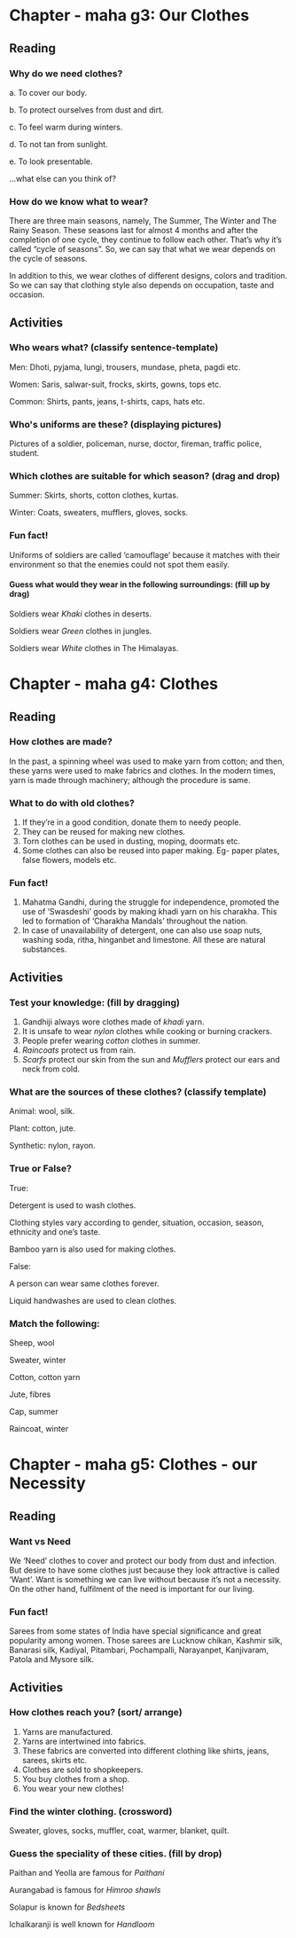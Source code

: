 # Chapter - maha g3: Our Clothes

## Reading 

### Why do we need clothes?

a. To cover our body.

b. To protect ourselves from dust and dirt.

c. To feel warm during winters.

d. To not tan from sunlight.

e. To look presentable.

...what else can you think of?
    
### How do we know what to wear?

There are three main seasons, namely, The Summer, The Winter and The Rainy Season. These seasons last for almost 4 months and after the completion of one cycle, they continue to follow each other. That’s why it’s called “cycle of seasons”.
So, we can say that what we wear depends on the cycle of seasons.

In addition to this, we wear clothes of different designs, colors and tradition. So we can say that clothing style also depends on occupation, taste and occasion. 

## Activities

### Who wears what? (classify sentence-template)

Men: Dhoti, pyjama, lungi, trousers, mundase, pheta, pagdi etc.

Women: Saris, salwar-suit, frocks, skirts, gowns, tops etc.

Common: Shirts, pants, jeans, t-shirts, caps, hats etc.

### Who's uniforms are these? (displaying pictures)

Pictures of a soldier, policeman, nurse, doctor, fireman, traffic police, student.

### Which clothes are suitable for which season? (drag and drop)

Summer: Skirts, shorts, cotton clothes, kurtas.

Winter: Coats, sweaters, mufflers, gloves, socks.

### Fun fact!

Uniforms of soldiers are called ‘camouflage’ because it matches with their environment so that the enemies could not spot them easily.

#### Guess what would they wear in the following surroundings: (fill up by drag)

Soldiers wear *Khaki* clothes in deserts.

Soldiers wear *Green* clothes in jungles.

Soldiers wear *White* clothes in The Himalayas.

# Chapter - maha g4: Clothes

## Reading

### How clothes are made?

In the past, a spinning wheel was used to make yarn from cotton; and then, these yarns were used to make fabrics and clothes. In the modern times, yarn is made through machinery; although the procedure is same.

### What to do with old clothes?

1.	If they’re in a good condition, donate them to needy people.
2.	They can be reused for making new clothes.
3.	Torn clothes can be used in dusting, moping, doormats etc.
4.	Some clothes can also be reused into paper making.
Eg- paper plates, false flowers, models etc.

### Fun fact!

1.	Mahatma Gandhi, during the struggle for independence, promoted the use of ‘Swasdeshi’ goods by making khadi yarn on his charakha. This led to formation of ‘Charakha Mandals’ throughout the nation.
2.	In case of unavailability of detergent, one can also use soap nuts, washing soda, ritha, hinganbet and limestone. All these are natural substances.

## Activities

### Test your knowledge: (fill by dragging)

1.	Gandhiji always wore clothes made of *khadi* yarn.
2.	It is unsafe to wear *nylon* clothes while cooking or burning crackers.
3.	People prefer wearing *cotton* clothes in summer.
4.	*Raincoats* protect us from rain.
5.	*Scarfs* protect our skin from the sun and *Mufflers* protect our ears and neck from cold.

### What are the sources of these clothes? (classify template) 

Animal: wool, silk.

Plant: cotton, jute.

Synthetic: nylon, rayon.

### True or False?

True:

Detergent is used to wash clothes.

Clothing styles vary according to gender, situation, occasion, season, ethnicity and one’s taste.

Bamboo yarn is also used for making clothes.

False:

A person can wear same clothes forever.

Liquid handwashes are used to clean clothes.

### Match the following:

Sheep, wool

Sweater, winter

Cotton, cotton yarn

Jute, fibres

Cap, summer

Raincoat, winter

# Chapter - maha g5: Clothes - our Necessity

## Reading

### Want vs Need

We ‘Need’ clothes to cover and protect our body from dust and infection. But desire to have some clothes just because they look attractive is called ‘Want’. Want is something we can live without because it’s not a necessity. On the other hand, fulfilment of the need is important for our living.

### Fun fact!

Sarees from some states of India have special significance and great popularity among women. Those sarees are Lucknow chikan, Kashmir silk, Banarasi silk, Kadiyal, Pitambari, Pochampalli, Narayanpet, Kanjivaram, Patola and Mysore silk.

## Activities

### How clothes reach you? (sort/ arrange)

1.	Yarns are manufactured.
2.	Yarns are intertwined into fabrics.
3.	These fabrics are converted into different clothing like shirts, jeans, sarees, skirts etc.
4.	Clothes are sold to shopkeepers.
5.	You buy clothes from a shop.
6.	You wear your new clothes!

### Find the winter clothing. (crossword)

Sweater, gloves, socks, muffler, coat, warmer, blanket, quilt.

### Guess the speciality of these cities. (fill by drop)

Paithan and Yeolla are famous for *Paithani*

Aurangabad is famous for *Himroo shawls*

Solapur is known for *Bedsheets*

Ichalkaranji is well known for *Handloom*
